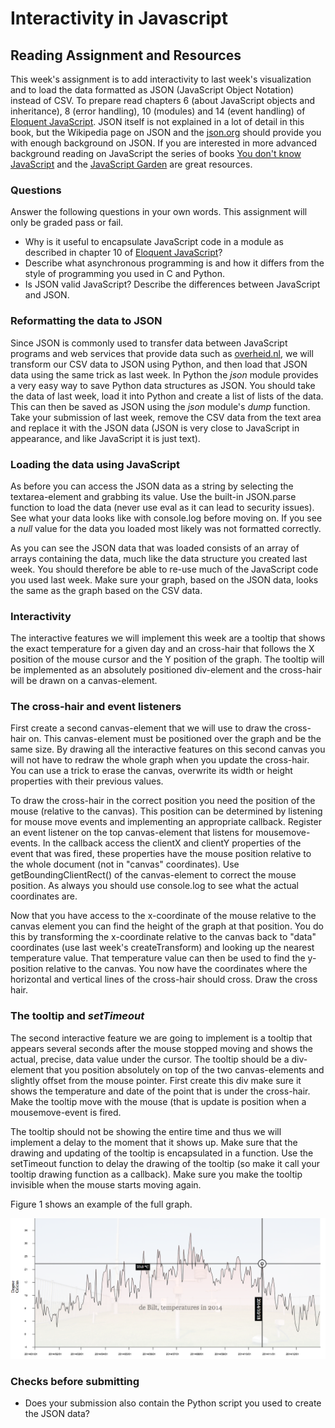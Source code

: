 # Interactivity in Javascript

## Reading Assignment and Resources

This week's assignment is to add interactivity to last week's visualization
and to load the data formatted as JSON (JavaScript Object Notation) instead
of CSV. To prepare read chapters 6 (about JavaScript objects and inheritance),
8 (error handling), 10 (modules) and 14 (event handling) of [Eloquent
JavaScript]. JSON itself is not explained in a lot of detail in this book, but
the Wikipedia page on JSON and the [json.org] should provide
you with enough background on JSON. If you are interested in more advanced
background reading on JavaScript the series of books [You don't know
JavaScript] and the [JavaScript Garden] are great resources.

[json.org]: json.org
[You don't know JavaScript]: https://github.com/getify/You-Dont-Know-JS
[JavaScript Garden]: http://bonsaiden.github.io/JavaScript-Garden/
[Eloquent JavaScript]: http://eloquentjavascript.net/

### Questions
Answer the following questions in your own words. This assignment will
only be graded pass or fail.

* Why is it useful to encapsulate JavaScript code in a module as
      described in chapter 10 of [Eloquent JavaScript]?
* Describe what asynchronous programming is and how it differs from
      the style of programming you used in C and Python.
* Is JSON valid JavaScript? Describe the differences between JavaScript
      and JSON.



### Reformatting the data to JSON

Since JSON is commonly used to transfer data between JavaScript programs and
web services that provide data such as [overheid.nl], we will transform our CSV data to JSON using
Python, and then load that JSON data using the same trick as last week. In
Python the *json* module provides a very easy way to save Python 
data structures as JSON. You should take the data of last week, load it into
Python and create a list of lists of the data. This can then be saved as 
JSON using the *json* module's *dump* function. Take your
submission of last week, remove the CSV data from the text area and replace
it with the JSON data (JSON is very close to JavaScript in appearance, and
like JavaScript it is just text).


[overheid.nl]: https://data.overheid.nl/


### Loading the data using JavaScript

As before you can access the JSON data as a string by selecting the 
textarea-element and grabbing its value. Use the built-in 
JSON.parse function to load the data (never use eval
as it can lead to security issues). See what your data looks like with
console.log before moving on. If you see a *null* value for
the data you loaded most likely was not formatted correctly.

As you can see the JSON data that was loaded consists of an array of arrays
containing the data, much like the data structure you created last week. You
should therefore be able to re-use much of the JavaScript code you used last
week. Make sure your graph, based on the JSON data, looks the same as the 
graph based on the CSV data.

### Interactivity

The interactive features we will implement this week are a tooltip that shows
the exact temperature for a given day and an cross-hair that follows the 
X position of the mouse cursor and the Y position of the graph. The tooltip will
be implemented as an absolutely positioned div-element and the
cross-hair will be drawn on a canvas-element. 

### The cross-hair and event listeners

First create a second canvas-element that we will use to draw the 
cross-hair on. This canvas-element must be positioned over the 
graph and be the same size. By drawing all the interactive features on this
second canvas you will not have to redraw the whole graph when you update the
cross-hair. You can use a trick to erase the canvas, overwrite its width
or height properties with their previous values.

To draw the cross-hair in the correct position you need the position of the 
mouse (relative to the canvas). This position can be determined by listening
for mouse move events and implementing an appropriate callback. Register an
event listener on the top canvas-element that listens for 
mousemove-events. In the callback access the clientX and
clientY properties of the event that was fired, these properties have
the mouse position relative to the whole document (not in "canvas"
coordinates). Use getBoundingClientRect() of the 
canvas-element to correct the mouse position. As always you should 
use console.log to see what the actual coordinates are.

Now that you have access to the x-coordinate of the mouse relative to the 
canvas element you can find the height of the graph at that position. You 
do this by transforming the x-coordinate relative to the canvas back to "data" coordinates (use last week's createTransform) and looking
up the nearest temperature value. That temperature value can then be used to
find the y-position relative to the canvas. You now have the coordinates 
where the horizontal and vertical lines of the cross-hair should cross. Draw
the cross hair.

### The tooltip and *setTimeout*

The second interactive feature we are going to implement is a tooltip that 
appears several seconds after the mouse stopped moving and shows the 
actual, precise, data value under the cursor. The tooltip should be a 
div-element that you position absolutely on top of the two
canvas-elements and slightly offset from the mouse pointer. First
create this div make sure it shows the temperature and date of the
point that is under the cross-hair. Make the tooltip move with the mouse (that
is update is position when a mousemove-event is fired. 

The tooltip should not be showing the entire time and thus we will implement a 
delay to the moment that it shows up. Make sure that the drawing and updating
of the tooltip is encapsulated in a function. Use the setTimeout
function to delay the drawing of the tooltip (so make it call your tooltip
drawing function as a callback). Make sure you make the tooltip invisible when
the mouse starts moving again. 

Figure 1 shows an example of the full graph.

![figure1](figure1.png)

### Checks before submitting

* Does your submission also contain the Python script you used to
         create the JSON data?



